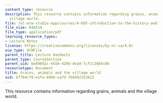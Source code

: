 ```yaml
---
content_type: resource
description: This resource contains information regarding grains, animals and the
  village world.
file: /ol-ocw-studio-app/courses/4-605-introduction-to-the-history-and-theory-of-architecture-spring-2012/bf764c70e1faddb0ca7d766d42322622_MIT4_605S12_lec04.pdf
file_size: 844514
file_type: application/pdf
learning_resource_types:
- Lecture Notes
license: https://creativecommons.org/licenses/by-nc-sa/4.0/
ocw_type: OCWFile
parent_title: Lecture Handouts
parent_type: CourseSection
parent_uid: be89892c-4419-4266-dea9-7cf1c2884c08
resourcetype: Document
title: Grains, animals and the village world
uid: bf764c70-e1fa-ddb0-ca7d-766d42322622
---
```

This resource contains information regarding grains, animals and the village world.
